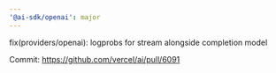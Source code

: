 ```yaml
---
'@ai-sdk/openai': major
---
```


fix(providers/openai): logprobs for stream alongside completion model

Commit: https://github.com/vercel/ai/pull/6091

